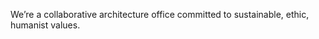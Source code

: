 <!-- wp:template-part {"slug":"header","theme":"pub/fewer","tagName":"header"} /-->

<!-- wp:group {"tagName":"main","style":{"dimensions":{"minHeight":"60vh"}}} -->
<main class="wp-block-group" style="min-height:60vh"><!-- wp:columns {"align":"full","style":{"spacing":{"padding":{"right":"var:preset|spacing|50","left":"var:preset|spacing|50"}}}} -->
<div class="wp-block-columns alignfull" style="padding-right:var(--wp--preset--spacing--50);padding-left:var(--wp--preset--spacing--50)"><!-- wp:column {"width":"33.33%"} -->
<div class="wp-block-column" style="flex-basis:33.33%"><!-- wp:paragraph -->
<p>We’re a collaborative architecture office committed to sustainable, ethic, humanist values.</p>
<!-- /wp:paragraph --></div>
<!-- /wp:column -->

<!-- wp:column {"width":"66.7%"} -->
<div class="wp-block-column" style="flex-basis:66.7%"><!-- wp:query {"queryId":0,"query":{"perPage":10,"pages":0,"offset":0,"postType":"post","order":"desc","orderBy":"date","author":"","search":"","exclude":[],"sticky":"exclude","inherit":true}} -->
<div class="wp-block-query"><!-- wp:post-template {"layout":{"type":"grid","columnCount":2}} -->
<!-- wp:post-featured-image /-->

<!-- wp:group {"style":{"spacing":{"padding":{"top":"0px","right":"0px","bottom":"0px","left":"0px"},"blockGap":"var:preset|spacing|20"}},"layout":{"type":"flex","orientation":"vertical"}} -->
<div class="wp-block-group" style="padding-top:0px;padding-right:0px;padding-bottom:0px;padding-left:0px"><!-- wp:post-title {"isLink":true,"style":{"typography":{"fontSize":"1.38rem","fontStyle":"normal","fontWeight":"300"}}} /-->

<!-- wp:post-terms {"term":"category","separator":" · ","style":{"elements":{"link":{"color":{"text":"var:preset|color|secondary"}}}},"textColor":"secondary"} /--></div>
<!-- /wp:group -->
<!-- /wp:post-template --></div>
<!-- /wp:query --></div>
<!-- /wp:column -->

<!-- wp:column {"width":"0%"} -->
<div class="wp-block-column" style="flex-basis:0%"></div>
<!-- /wp:column --></div>
<!-- /wp:columns --></main>
<!-- /wp:group -->

<!-- wp:template-part {"slug":"footer","theme":"pub/fewer","tagName":"footer"} /-->
